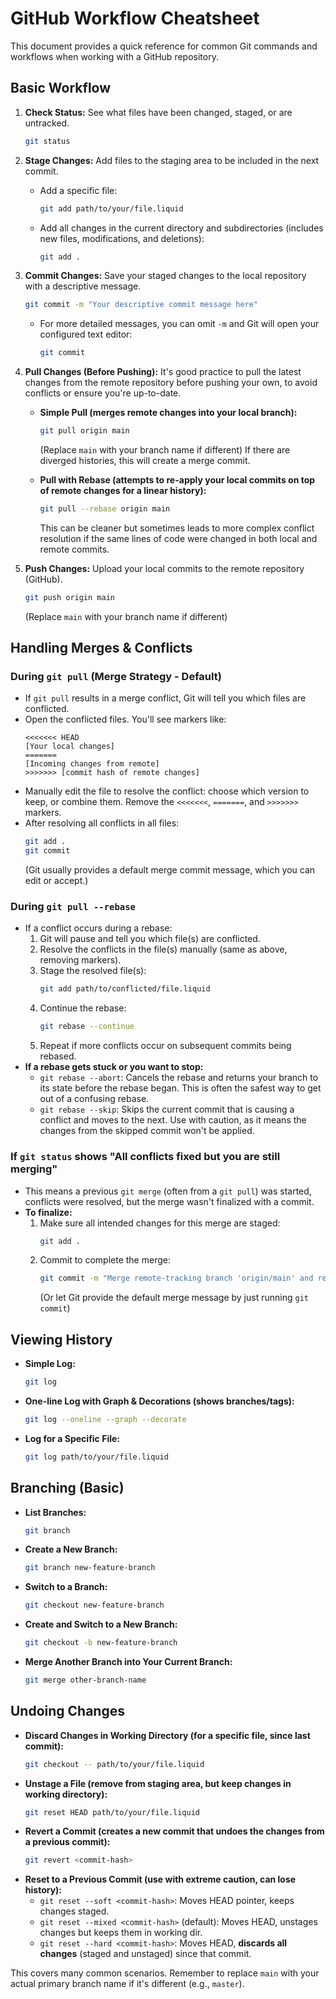 # GitHub Workflow Cheatsheet

This document provides a quick reference for common Git commands and workflows when working with a GitHub repository.

## Basic Workflow

1.  **Check Status:** See what files have been changed, staged, or are untracked.
    ```bash
    git status
    ```

2.  **Stage Changes:** Add files to the staging area to be included in the next commit.
    *   Add a specific file:
        ```bash
        git add path/to/your/file.liquid
        ```
    *   Add all changes in the current directory and subdirectories (includes new files, modifications, and deletions):
        ```bash
        git add .
        ```

3.  **Commit Changes:** Save your staged changes to the local repository with a descriptive message.
    ```bash
    git commit -m "Your descriptive commit message here"
    ```
    *   For more detailed messages, you can omit `-m` and Git will open your configured text editor:
        ```bash
        git commit
        ```

4.  **Pull Changes (Before Pushing):** It's good practice to pull the latest changes from the remote repository before pushing your own, to avoid conflicts or ensure you're up-to-date.
    *   **Simple Pull (merges remote changes into your local branch):**
        ```bash
        git pull origin main 
        ```
        (Replace `main` with your branch name if different)
        If there are diverged histories, this will create a merge commit.

    *   **Pull with Rebase (attempts to re-apply your local commits on top of remote changes for a linear history):**
        ```bash
        git pull --rebase origin main
        ```
        This can be cleaner but sometimes leads to more complex conflict resolution if the same lines of code were changed in both local and remote commits.

5.  **Push Changes:** Upload your local commits to the remote repository (GitHub).
    ```bash
    git push origin main
    ```
    (Replace `main` with your branch name if different)

## Handling Merges & Conflicts

### During `git pull` (Merge Strategy - Default)
*   If `git pull` results in a merge conflict, Git will tell you which files are conflicted.
*   Open the conflicted files. You'll see markers like:
    ```
    <<<<<<< HEAD
    [Your local changes]
    =======
    [Incoming changes from remote]
    >>>>>>> [commit hash of remote changes]
    ```
*   Manually edit the file to resolve the conflict: choose which version to keep, or combine them. Remove the `<<<<<<<`, `=======`, and `>>>>>>>` markers.
*   After resolving all conflicts in all files:
    ```bash
    git add . 
    git commit 
    ```
    (Git usually provides a default merge commit message, which you can edit or accept.)

### During `git pull --rebase`
*   If a conflict occurs during a rebase:
    1.  Git will pause and tell you which file(s) are conflicted.
    2.  Resolve the conflicts in the file(s) manually (same as above, removing markers).
    3.  Stage the resolved file(s):
        ```bash
        git add path/to/conflicted/file.liquid
        ```
    4.  Continue the rebase:
        ```bash
        git rebase --continue
        ```
    5.  Repeat if more conflicts occur on subsequent commits being rebased.
*   **If a rebase gets stuck or you want to stop:**
    *   `git rebase --abort`: Cancels the rebase and returns your branch to its state before the rebase began. This is often the safest way to get out of a confusing rebase.
    *   `git rebase --skip`: Skips the current commit that is causing a conflict and moves to the next. Use with caution, as it means the changes from the skipped commit won't be applied.

### If `git status` shows "All conflicts fixed but you are still merging"
*   This means a previous `git merge` (often from a `git pull`) was started, conflicts were resolved, but the merge wasn't finalized with a commit.
*   **To finalize:**
    1.  Make sure all intended changes for this merge are staged:
        ```bash
        git add .
        ```
    2.  Commit to complete the merge:
        ```bash
        git commit -m "Merge remote-tracking branch 'origin/main' and resolve conflicts" 
        ```
        (Or let Git provide the default merge message by just running `git commit`)

## Viewing History

*   **Simple Log:**
    ```bash
    git log
    ```
*   **One-line Log with Graph & Decorations (shows branches/tags):**
    ```bash
    git log --oneline --graph --decorate
    ```
*   **Log for a Specific File:**
    ```bash
    git log path/to/your/file.liquid
    ```

## Branching (Basic)

*   **List Branches:**
    ```bash
    git branch
    ```
*   **Create a New Branch:**
    ```bash
    git branch new-feature-branch
    ```
*   **Switch to a Branch:**
    ```bash
    git checkout new-feature-branch
    ```
*   **Create and Switch to a New Branch:**
    ```bash
    git checkout -b new-feature-branch
    ```
*   **Merge Another Branch into Your Current Branch:**
    ```bash
    git merge other-branch-name
    ```

## Undoing Changes

*   **Discard Changes in Working Directory (for a specific file, since last commit):**
    ```bash
    git checkout -- path/to/your/file.liquid
    ```
*   **Unstage a File (remove from staging area, but keep changes in working directory):**
    ```bash
    git reset HEAD path/to/your/file.liquid
    ```
*   **Revert a Commit (creates a new commit that undoes the changes from a previous commit):**
    ```bash
    git revert <commit-hash>
    ```
*   **Reset to a Previous Commit (use with extreme caution, can lose history):**
    *   `git reset --soft <commit-hash>`: Moves HEAD pointer, keeps changes staged.
    *   `git reset --mixed <commit-hash>` (default): Moves HEAD, unstages changes but keeps them in working dir.
    *   `git reset --hard <commit-hash>`: Moves HEAD, **discards all changes** (staged and unstaged) since that commit.

This covers many common scenarios. Remember to replace `main` with your actual primary branch name if it's different (e.g., `master`). 